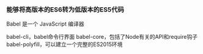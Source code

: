 ### 能够将高版本的ES6转为低版本的ES5代码
Babel 是一个 JavaScript 编译器

babel-cli，babel命令行界面
babel-core，包括了Node有关的API和require钩子
babel-polyfill，可以建立一个完整的ES2015环境


